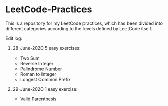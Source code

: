 # LeetCode-Practices
This is a repository for my LeetCode practices, which has been divided into different categories according to the levels defined by LeetCode itself.<br/>

Edit log:
1. 28-June-2020 5 easy exercises:
    - Two Sum
    - Reverse Integer
    - Palindrome Number
    - Roman to Integer
    - Longest Common Prefix

2. 29-June-2020 1 easy exercise:
    - Valid Parenthesis